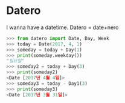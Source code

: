 # Datero
I wanna have a datetime. Datero = date+nero

```python
>>> from datero import Date, Day, Week
>>> today = Date(2017, 4, 1)
>>> someday = today + Day(1)
>>> print(someday.weekday())
"일요일"
>>> someday2 = today + Day(3)
>>> print(someday2)
<Date [2017년 4월 4일]>
>>> someday3 = today - Day1(3)
>>> print(someday3)
<Date [2017년 3월 31일]>
```
